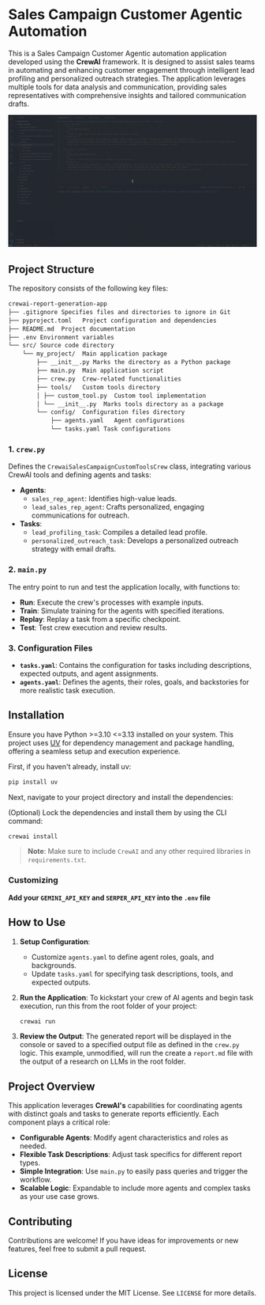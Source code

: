 # Sales Campaign Customer Agentic Automation

This is a Sales Campaign Customer Agentic automation application developed using the **CrewAI** framework. It is designed to assist sales teams in automating and enhancing customer engagement through intelligent lead profiling and personalized outreach strategies. The application leverages multiple tools for data analysis and communication, providing sales representatives with comprehensive insights and tailored communication drafts.

![](https://github.com/vinodvpillai/crewai_sales_campaign_custom_tools/blob/master/resources/output.gif)
## Project Structure

The repository consists of the following key files:

```bash
crewai-report-generation-app
├── .gitignore Specifies files and directories to ignore in Git
├── pyproject.toml   Project configuration and dependencies
├── README.md  Project documentation
├── .env Environment variables
└── src/ Source code directory
    └── my_project/  Main application package
        ├── __init__.py Marks the directory as a Python package
        ├── main.py  Main application script
        ├── crew.py  Crew-related functionalities
        ├── tools/   Custom tools directory
        │ ├── custom_tool.py  Custom tool implementation
        │ └── __init__.py  Marks tools directory as a package
        └── config/  Configuration files directory
            ├── agents.yaml   Agent configurations
            └── tasks.yaml Task configurations
```
### 1. `crew.py`
Defines the `CrewaiSalesCampaignCustomToolsCrew` class, integrating various CrewAI tools and defining agents and tasks:
- **Agents**:
  - `sales_rep_agent`: Identifies high-value leads.
  - `lead_sales_rep_agent`: Crafts personalized, engaging communications for outreach.
- **Tasks**:
  - `lead_profiling_task`: Compiles a detailed lead profile.
  - `personalized_outreach_task`: Develops a personalized outreach strategy with email drafts.

### 2. `main.py`
The entry point to run and test the application locally, with functions to:
- **Run**: Execute the crew's processes with example inputs.
- **Train**: Simulate training for the agents with specified iterations.
- **Replay**: Replay a task from a specific checkpoint.
- **Test**: Test crew execution and review results.

### 3. Configuration Files
- **`tasks.yaml`**: Contains the configuration for tasks including descriptions, expected outputs, and agent assignments.
- **`agents.yaml`**: Defines the agents, their roles, goals, and backstories for more realistic task execution.


## Installation

Ensure you have Python >=3.10 <=3.13 installed on your system. This project uses [UV](https://docs.astral.sh/uv/) for dependency management and package handling, offering a seamless setup and execution experience.

First, if you haven't already, install uv:

```bash
pip install uv
```

Next, navigate to your project directory and install the dependencies:

(Optional) Lock the dependencies and install them by using the CLI command:
```bash
crewai install
```

> **Note**: Make sure to include `CrewAI` and any other required libraries in `requirements.txt`.

### Customizing

**Add your `GEMINI_API_KEY` and `SERPER_API_KEY` into the `.env` file**

## How to Use

1. **Setup Configuration**:
   - Customize `agents.yaml` to define agent roles, goals, and backgrounds.
   - Update `tasks.yaml` for specifying task descriptions, tools, and expected outputs.

2. **Run the Application**:
   To kickstart your crew of AI agents and begin task execution, run this from the root folder of your project:

   ```bash
   crewai run
   ```

3. **Review the Output**:
   The generated report will be displayed in the console or saved to a specified output file as defined in the `crew.py` logic.
   This example, unmodified, will run the create a `report.md` file with the output of a research on LLMs in the root folder.

## Project Overview

This application leverages **CrewAI's** capabilities for coordinating agents with distinct goals and tasks to generate reports efficiently. Each component plays a critical role:

- **Configurable Agents**: Modify agent characteristics and roles as needed.
- **Flexible Task Descriptions**: Adjust task specifics for different report types.
- **Simple Integration**: Use `main.py` to easily pass queries and trigger the workflow.
- **Scalable Logic**: Expandable to include more agents and complex tasks as your use case grows.

## Contributing

Contributions are welcome! If you have ideas for improvements or new features, feel free to submit a pull request.

## License

This project is licensed under the MIT License. See `LICENSE` for more details.
